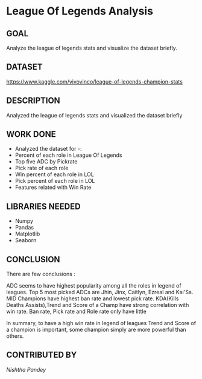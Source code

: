 # League Of Legends Analysis

  

## GOAL

  
Analyze the league of legends stats and visualize the dataset briefly.


## DATASET

  
  https://www.kaggle.com/vivovinco/league-of-legends-champion-stats

## DESCRIPTION

Analyzed the league of legends stats and visualized the dataset briefly  

## WORK DONE

* Analyzed the dataset for -:
* Percent of each role in League Of Legends
* Top five ADC by Pickrate
* Pick rate of each role
* Win percent of each role in LOL
* Pick percent of each role in LOL
* Features related with Win Rate


  
## LIBRARIES NEEDED

* Numpy
* Pandas
* Matplotlib
* Seaborn



## CONCLUSION

There are few conclusions :

ADC seems to have highest popularity among all the roles in legend of leagues. Top 5 most picked ADCs are Jhin, Jinx, Caitlyn, Ezreal and Kai'Sa.
MID Champions have highest ban rate and lowest pick rate.
KDA(Kills Deaths Assists),Trend and Score of a Champ have strong correlation with win rate.
Ban rate, Pick rate and Role rate only have little

In summary, to have a high win rate in legend of leagues Trend and Score of a champion is important, some champion simply are more powerful than others.

## CONTRIBUTED BY

*Nishtha Pandey*